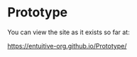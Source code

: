 # Prototype
 
 You can view the site as it exists so far at:
 
https://entuitive-org.github.io/Prototype/
